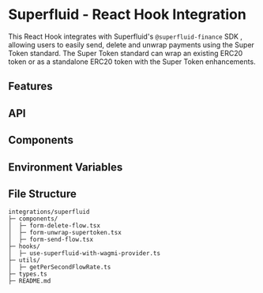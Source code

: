 # Superfluid - React Hook Integration
This React Hook integrates with Superfluid's `@superfluid-finance` SDK , allowing users to easily send, delete and unwrap payments using the Super Token standard. The Super Token standard can wrap an existing ERC20 token or as a standalone ERC20 token with the Super Token enhancements.


## Features


## API

## Components


## Environment Variables


## File Structure
```
integrations/superfluid
├─ components/
│  ├─ form-delete-flow.tsx
│  ├─ form-unwrap-supertoken.tsx
│  ├─ form-send-flow.tsx
├─ hooks/
│  ├─ use-superfluid-with-wagmi-provider.ts
├─ utils/
│  ├─ getPerSecondFlowRate.ts
├─ types.ts
├─ README.md
```